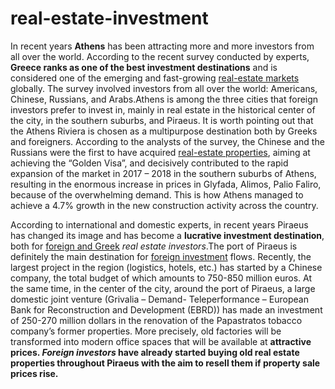 # real-estate-investment

In recent years <b>Athens</b> has been attracting more and more investors from all over the world. According to the recent survey conducted by experts, <b>Greece ranks as one of the best investment destinations</b> and is considered one of the emerging and fast-growing <a href="https://dkg-development.com/projects.htm">real-estate markets</a> globally. The survey involved investors from all over the world: Americans, Chinese, Russians, and Arabs.Athens is among the three cities that foreign investors prefer to invest in, mainly in real estate in the historical center of the city, in the southern suburbs, and Piraeus.
It is worth pointing out that the Athens Riviera is chosen as a multipurpose destination both by Greeks and foreigners. According to the analysts of the survey, the Chinese and the Russians were the first to have acquired <a href="https://dkg-development.com/projects.htm">real-estate properties</a>, aiming at achieving the “Golden Visa”, and decisively contributed to the rapid expansion of the market in 2017 – 2018 in the southern suburbs of Athens, resulting in the enormous increase in prices in Glyfada, Alimos, Palio Faliro, because of the overwhelming demand. This is how Athens managed to achieve a 4.7% growth in the new construction activity across the country.

According to international and domestic experts, in recent years Piraeus has changed its image and has become a <b>lucrative investment destination</b>, both for <u>foreign and Greek</u> <i>real estate investors</i>.The port of Piraeus is definitely the main destination for <a href="https://dkg-development.com/investment-services.htm">foreign investment</a> flows. Recently, the largest project in the region (logistics, hotels, etc.) has started by a Chinese company, the total budget of which amounts to 750-850 million euros. At the same time, in the center of the city, around the port of Piraeus, a large domestic joint venture (Grivalia – Demand- Teleperformance – European Bank for Reconstruction and Development (EBRD)) has made an investment of 250-270 million dollars in the renovation of the Papastratos tobacco company’s former properties. More precisely, old factories will be transformed into modern office spaces that will be available at <b>attractive prices<b>. <i>Foreign investors</i> have already started buying old real estate properties throughout Piraeus with the aim to resell them if property sale prices rise.
